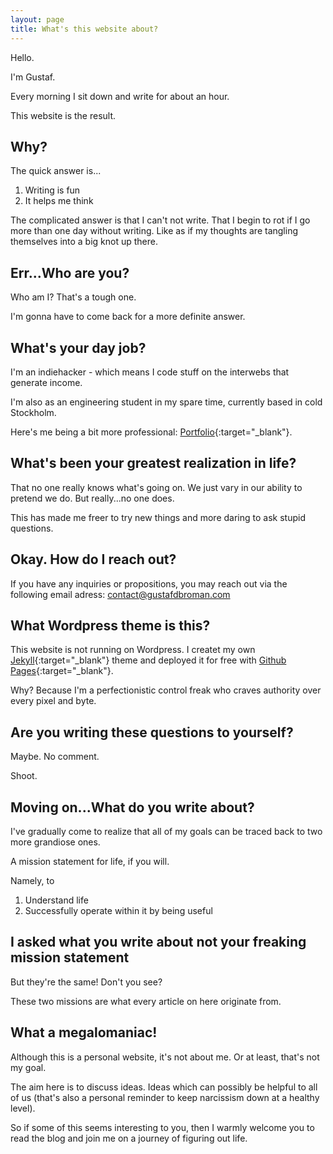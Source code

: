 ```yaml
---
layout: page
title: What's this website about?
---
```


Hello.

I'm Gustaf.

Every morning I sit down and write for about an hour.

This website is the result.

## Why?
The quick answer is...

1. Writing is fun
2. It helps me think

The complicated answer is that I can't not write. That I begin to rot if I go more than one day without writing. Like as if my thoughts are tangling themselves into a big knot up there.

## Err...Who are you?
Who am I? That's a tough one.

I'm gonna have to come back for a more definite answer.

## What's your day job?
I'm an indiehacker - which means I code stuff on the interwebs that generate income.

I'm also as an engineering student in my spare time, currently based in cold Stockholm.

Here's me being a bit more professional: [Portfolio](https://gustafbroman.github.io){:target="_blank"}.

## What's been your greatest realization in life?
That no one really knows what's going on. We just vary in our ability to pretend we do. But really...no one does.

This has made me freer to try new things and more daring to ask stupid questions.

## Okay. How do I reach out?
If you have any inquiries or propositions, you may reach out via the following email adress: contact@gustafdbroman.com

## What Wordpress theme is this?
This website is not running on Wordpress. I createt my own [Jekyll](https://jekyllrb.com/){:target="_blank"} theme and deployed it for free with [Github Pages](https://pages.github.com/){:target="_blank"}.

Why? Because I'm a perfectionistic control freak who craves authority over every pixel and byte.

## Are you writing these questions to yourself?
Maybe. No comment.

Shoot.

## Moving on...What do you write about?
I've gradually come to realize that all of my goals can be traced back to two more grandiose ones.

A mission statement for life, if you will.

Namely, to

1. Understand life
2. Successfully operate within it by being useful

## I asked what you write about not your freaking mission statement
But they're the same! Don't you see?

These two missions are what every article on here originate from.

## What a megalomaniac!
Although this is a personal website, it's not about me. Or at least, that's not my goal.

The aim here is to discuss ideas. Ideas which can possibly be helpful to all of us (that's also a personal reminder to keep narcissism down at a healthy level).

So if some of this seems interesting to you, then I warmly welcome you to read the blog and join me on a journey of figuring out life.